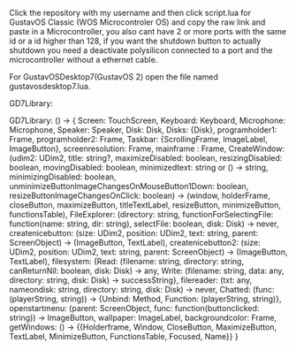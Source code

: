 

<!--
**gustavo838383883/gustavo838383883** is a ✨ _special_ ✨ repository because its `README.md` (this file) appears on your GitHub profile.

Here are some ideas to get you started:

- 🔭 I’m currently working on ...
- 🌱 I’m currently learning ...
- 👯 I’m looking to collaborate on ...
- 🤔 I’m looking for help with ...
- 💬 Ask me about ...
- 📫 How to reach me: ...
- 😄 Pronouns: ...
- ⚡ Fun fact: ...
-->

Click the repository with my username and then click script.lua for GustavOS Classic (WOS Microcontroler OS) and copy the raw link and paste in a Microcontroller, you also cant have 2 or more ports with the same id or a id higher than 128, if you want the shutdown button to actually shutdown you need a deactivate polysilicon connected to a port and the microcontroller without a ethernet cable.

For GustavOSDesktop7(GustavOS 2) open the file named gustavosdesktop7.lua.


GD7Library:

GD7Library: () -> {
	Screen: TouchScreen,
	Keyboard: Keyboard,
	Microphone: Microphone,
	Speaker: Speaker,
	Disk: Disk,
 	Disks: {Disk},
	programholder1: Frame,
	programholder2: Frame,
	Taskbar: {ScrollingFrame, ImageLabel, ImageButton},
	screenresolution: Frame,
 	mainframe : Frame,
	CreateWindow: (udim2: UDim2, title: string?, maximizeDisabled: boolean, resizingDisabled: boolean, movingDisabled: boolean, minimizedtext: string or () -> string, minimizingDisabled: boolean, unminimizeButtonImageChangesOnMouseButton1Down: boolean, resizeButtonImageChangesOnClick: boolean) -> (window, holderFrame, closeButton, maximizeButton, titleTextLabel, resizeButton, minimizeButton, functionsTable),
	FileExplorer: (directory: string, functionForSelectingFile: function(name: string, dir: string), selectFile: boolean, disk: Disk) -> never,
	createnicebutton: (size: UDim2, position: UDim2, text: string, parent: ScreenObject) -> (ImageButton, TextLabel),
	createnicebutton2: (size: UDim2, position: UDim2, text: string, parent: ScreenObject) -> (ImageButton, TextLabel),
	filesystem: {Read: (filename: string,  directory: string, canReturnNil: boolean, disk: Disk) -> any, Write: (filename: string, data: any, directory: string, disk: Disk) -> successString},
	filereader: (txt: any, nameondisk: string, directory: string, disk: Disk) -> never,
	Chatted: (func: (playerString, string)) -> {Unbind: Method, Function: (playerString, string)},
 	openstartmenu: (parent: ScreenObject, func: function(buttonclicked: string)) -> ImageButton,
  	wallpaper: ImageLabel,
   	backgroundcolor: Frame,
    	getWindows: () -> {{Holderframe, Window, CloseButton, MaximizeButton, TextLabel, MinimizeButton, FunctionsTable, Focused, Name}}
}
